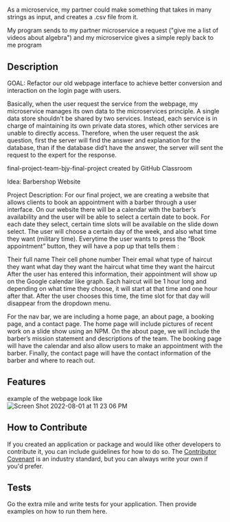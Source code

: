 # <CS361 GROUP24 LEARNING STUDY MICROSERVICE>
As a microservice, my partner could make something that takes in many strings as input, and creates a .csv file from it.

My program sends to my partner microservice a request ("give me a list of videos about algebra") and my microservice gives a simple reply back to me program


## Description

GOAL:
Refactor our old webpage interface to achieve better conversion and interaction on the login page with users.

Basically, when the user request the service from the webpage, my microservice manages its own data to the microservices principle. A single data store shouldn't be shared by two services. Instead, each service is in charge of maintaining its own private data stores, which other services are unable to directly access. Therefore, when the user request the ask question, first the server will find the answer and explanation for the database, than if the database did’t have the answer, the server will sent the request to the expert for the response.

final-project-team-bjy-final-project created by GitHub Classroom

Idea: Barbershop Website

Project Description: For our final project, we are creating a website that allows clients to book an appointment with a barber through a user interface. On our website there will be a calendar with the barber’s availability and the user will be able to select a certain date to book. For each date they select, certain time slots will be available on the slide down select. The user will choose a certain day of the week, and also what time they want (military time). Everytime the user wants to press the “Book appointment” button, they will have a pop up that tells them :

Their full name
Their cell phone number
Their email
what type of haircut they want
what day they want the haircut
what time they want the haircut
After the user has entered this information, their appointment will show up on the Google calendar like graph. Each haircut will be 1 hour long and depending on what time they choose, it will start at that time and one hour after that. After the user chooses this time, the time slot for that day will disappear from the dropdown menu.

For the nav bar, we are including a home page, an about page, a booking page, and a contact page. The home page will include pictures of recent work on a slide show using an NPM. On the about page, we will include the barber’s mission statement and descriptions of the team. The booking page will have the calendar and also allow users to make an appointment with the barber. Finally, the contact page will have the contact information of the barber and where to reach out.



## Features
example of the webpage look like
![Screen Shot 2022-08-01 at 11 23 06 PM](https://user-images.githubusercontent.com/91305697/182306195-be8155c9-e3c1-4103-b9dc-741efb4409c7.png)


## How to Contribute

If you created an application or package and would like other developers to contribute it, you can include guidelines for how to do so. The [Contributor Covenant](https://www.contributor-covenant.org/) is an industry standard, but you can always write your own if you'd prefer.

## Tests

Go the extra mile and write tests for your application. Then provide examples on how to run them here.
